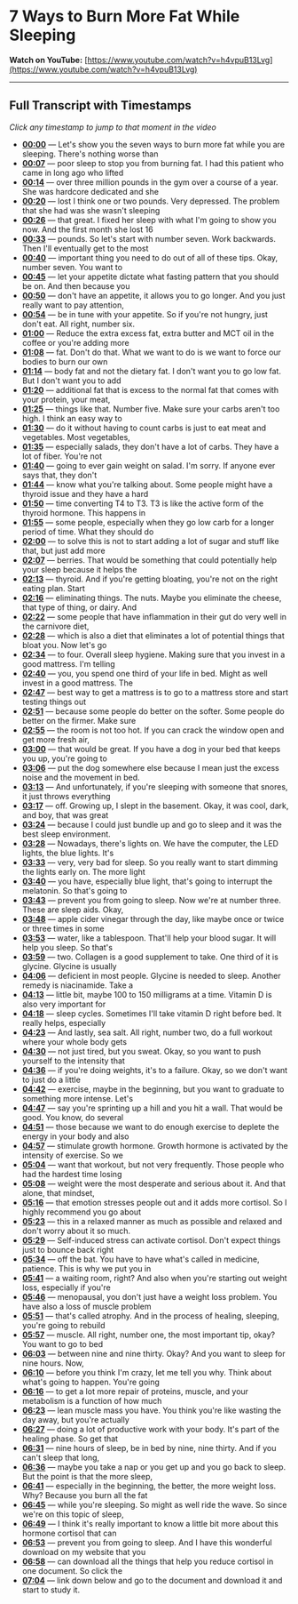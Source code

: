 # 7 Ways to Burn More Fat While Sleeping

**Watch on YouTube:** [https://www.youtube.com/watch?v=h4vpuB13Lvg](https://www.youtube.com/watch?v=h4vpuB13Lvg)

---

## Full Transcript with Timestamps

*Click any timestamp to jump to that moment in the video*

- **[00:00](https://www.youtube.com/watch?v=h4vpuB13Lvg&t=0s)** — Let's show you the seven ways to burn more fat while you are sleeping. There's nothing worse than
- **[00:07](https://www.youtube.com/watch?v=h4vpuB13Lvg&t=7s)** — poor sleep to stop you from burning fat. I had this patient who came in long ago who lifted
- **[00:14](https://www.youtube.com/watch?v=h4vpuB13Lvg&t=14s)** — over three million pounds in the gym over a course of a year. She was hardcore dedicated and she
- **[00:20](https://www.youtube.com/watch?v=h4vpuB13Lvg&t=20s)** — lost I think one or two pounds. Very depressed. The problem that she had was she wasn't sleeping
- **[00:26](https://www.youtube.com/watch?v=h4vpuB13Lvg&t=26s)** — that great. I fixed her sleep with what I'm going to show you now. And the first month she lost 16
- **[00:33](https://www.youtube.com/watch?v=h4vpuB13Lvg&t=33s)** — pounds. So let's start with number seven. Work backwards. Then I'll eventually get to the most
- **[00:40](https://www.youtube.com/watch?v=h4vpuB13Lvg&t=40s)** — important thing you need to do out of all of these tips. Okay, number seven. You want to
- **[00:45](https://www.youtube.com/watch?v=h4vpuB13Lvg&t=45s)** — let your appetite dictate what fasting pattern that you should be on. And then because you
- **[00:50](https://www.youtube.com/watch?v=h4vpuB13Lvg&t=50s)** — don't have an appetite, it allows you to go longer. And you just really want to pay attention,
- **[00:54](https://www.youtube.com/watch?v=h4vpuB13Lvg&t=54s)** — be in tune with your appetite. So if you're not hungry, just don't eat. All right, number six.
- **[01:00](https://www.youtube.com/watch?v=h4vpuB13Lvg&t=60s)** — Reduce the extra excess fat, extra butter and MCT oil in the coffee or you're adding more
- **[01:08](https://www.youtube.com/watch?v=h4vpuB13Lvg&t=68s)** — fat. Don't do that. What we want to do is we want to force our bodies to burn our own
- **[01:14](https://www.youtube.com/watch?v=h4vpuB13Lvg&t=74s)** — body fat and not the dietary fat. I don't want you to go low fat. But I don't want you to add
- **[01:20](https://www.youtube.com/watch?v=h4vpuB13Lvg&t=80s)** — additional fat that is excess to the normal fat that comes with your protein, your meat,
- **[01:25](https://www.youtube.com/watch?v=h4vpuB13Lvg&t=85s)** — things like that. Number five. Make sure your carbs aren't too high. I think an easy way to
- **[01:30](https://www.youtube.com/watch?v=h4vpuB13Lvg&t=90s)** — do it without having to count carbs is just to eat meat and vegetables. Most vegetables,
- **[01:35](https://www.youtube.com/watch?v=h4vpuB13Lvg&t=95s)** — especially salads, they don't have a lot of carbs. They have a lot of fiber. You're not
- **[01:40](https://www.youtube.com/watch?v=h4vpuB13Lvg&t=100s)** — going to ever gain weight on salad. I'm sorry. If anyone ever says that, they don't
- **[01:44](https://www.youtube.com/watch?v=h4vpuB13Lvg&t=104s)** — know what you're talking about. Some people might have a thyroid issue and they have a hard
- **[01:50](https://www.youtube.com/watch?v=h4vpuB13Lvg&t=110s)** — time converting T4 to T3. T3 is like the active form of the thyroid hormone. This happens in
- **[01:55](https://www.youtube.com/watch?v=h4vpuB13Lvg&t=115s)** — some people, especially when they go low carb for a longer period of time. What they should do
- **[02:00](https://www.youtube.com/watch?v=h4vpuB13Lvg&t=120s)** — to solve this is not to start adding a lot of sugar and stuff like that, but just add more
- **[02:07](https://www.youtube.com/watch?v=h4vpuB13Lvg&t=127s)** — berries. That would be something that could potentially help your sleep because it helps the
- **[02:13](https://www.youtube.com/watch?v=h4vpuB13Lvg&t=133s)** — thyroid. And if you're getting bloating, you're not on the right eating plan. Start
- **[02:16](https://www.youtube.com/watch?v=h4vpuB13Lvg&t=136s)** — eliminating things. The nuts. Maybe you eliminate the cheese, that type of thing, or dairy. And
- **[02:22](https://www.youtube.com/watch?v=h4vpuB13Lvg&t=142s)** — some people that have inflammation in their gut do very well in the carnivore diet,
- **[02:28](https://www.youtube.com/watch?v=h4vpuB13Lvg&t=148s)** — which is also a diet that eliminates a lot of potential things that bloat you. Now let's go
- **[02:34](https://www.youtube.com/watch?v=h4vpuB13Lvg&t=154s)** — to four. Overall sleep hygiene. Making sure that you invest in a good mattress. I'm telling
- **[02:40](https://www.youtube.com/watch?v=h4vpuB13Lvg&t=160s)** — you, you spend one third of your life in bed. Might as well invest in a good mattress. The
- **[02:47](https://www.youtube.com/watch?v=h4vpuB13Lvg&t=167s)** — best way to get a mattress is to go to a mattress store and start testing things out
- **[02:51](https://www.youtube.com/watch?v=h4vpuB13Lvg&t=171s)** — because some people do better on the softer. Some people do better on the firmer. Make sure
- **[02:55](https://www.youtube.com/watch?v=h4vpuB13Lvg&t=175s)** — the room is not too hot. If you can crack the window open and get more fresh air,
- **[03:00](https://www.youtube.com/watch?v=h4vpuB13Lvg&t=180s)** — that would be great. If you have a dog in your bed that keeps you up, you're going to
- **[03:06](https://www.youtube.com/watch?v=h4vpuB13Lvg&t=186s)** — put the dog somewhere else because I mean just the excess noise and the movement in bed.
- **[03:13](https://www.youtube.com/watch?v=h4vpuB13Lvg&t=193s)** — And unfortunately, if you're sleeping with someone that snores, it just throws everything
- **[03:17](https://www.youtube.com/watch?v=h4vpuB13Lvg&t=197s)** — off. Growing up, I slept in the basement. Okay, it was cool, dark, and boy, that was great
- **[03:24](https://www.youtube.com/watch?v=h4vpuB13Lvg&t=204s)** — because I could just bundle up and go to sleep and it was the best sleep environment.
- **[03:28](https://www.youtube.com/watch?v=h4vpuB13Lvg&t=208s)** — Nowadays, there's lights on. We have the computer, the LED lights, the blue lights. It's
- **[03:33](https://www.youtube.com/watch?v=h4vpuB13Lvg&t=213s)** — very, very bad for sleep. So you really want to start dimming the lights early on. The more light
- **[03:40](https://www.youtube.com/watch?v=h4vpuB13Lvg&t=220s)** — you have, especially blue light, that's going to interrupt the melatonin. So that's going to
- **[03:43](https://www.youtube.com/watch?v=h4vpuB13Lvg&t=223s)** — prevent you from going to sleep. Now we're at number three. These are sleep aids. Okay,
- **[03:48](https://www.youtube.com/watch?v=h4vpuB13Lvg&t=228s)** — apple cider vinegar through the day, like maybe once or twice or three times in some
- **[03:53](https://www.youtube.com/watch?v=h4vpuB13Lvg&t=233s)** — water, like a tablespoon. That'll help your blood sugar. It will help you sleep. So that's
- **[03:59](https://www.youtube.com/watch?v=h4vpuB13Lvg&t=239s)** — two. Collagen is a good supplement to take. One third of it is glycine. Glycine is usually
- **[04:06](https://www.youtube.com/watch?v=h4vpuB13Lvg&t=246s)** — deficient in most people. Glycine is needed to sleep. Another remedy is niacinamide. Take a
- **[04:13](https://www.youtube.com/watch?v=h4vpuB13Lvg&t=253s)** — little bit, maybe 100 to 150 milligrams at a time. Vitamin D is also very important for
- **[04:18](https://www.youtube.com/watch?v=h4vpuB13Lvg&t=258s)** — sleep cycles. Sometimes I'll take vitamin D right before bed. It really helps, especially
- **[04:23](https://www.youtube.com/watch?v=h4vpuB13Lvg&t=263s)** — And lastly, sea salt. All right, number two, do a full workout where your whole body gets
- **[04:30](https://www.youtube.com/watch?v=h4vpuB13Lvg&t=270s)** — not just tired, but you sweat. Okay, so you want to push yourself to the intensity that
- **[04:36](https://www.youtube.com/watch?v=h4vpuB13Lvg&t=276s)** — if you're doing weights, it's to a failure. Okay, so we don't want to just do a little
- **[04:42](https://www.youtube.com/watch?v=h4vpuB13Lvg&t=282s)** — exercise, maybe in the beginning, but you want to graduate to something more intense. Let's
- **[04:47](https://www.youtube.com/watch?v=h4vpuB13Lvg&t=287s)** — say you're sprinting up a hill and you hit a wall. That would be good. You know, do several
- **[04:51](https://www.youtube.com/watch?v=h4vpuB13Lvg&t=291s)** — those because we want to do enough exercise to deplete the energy in your body and also
- **[04:57](https://www.youtube.com/watch?v=h4vpuB13Lvg&t=297s)** — stimulate growth hormone. Growth hormone is activated by the intensity of exercise. So we
- **[05:04](https://www.youtube.com/watch?v=h4vpuB13Lvg&t=304s)** — want that workout, but not very frequently. Those people who had the hardest time losing
- **[05:08](https://www.youtube.com/watch?v=h4vpuB13Lvg&t=308s)** — weight were the most desperate and serious about it. And that alone, that mindset,
- **[05:16](https://www.youtube.com/watch?v=h4vpuB13Lvg&t=316s)** — that emotion stresses people out and it adds more cortisol. So I highly recommend you go about
- **[05:23](https://www.youtube.com/watch?v=h4vpuB13Lvg&t=323s)** — this in a relaxed manner as much as possible and relaxed and don't worry about it so much.
- **[05:29](https://www.youtube.com/watch?v=h4vpuB13Lvg&t=329s)** — Self-induced stress can activate cortisol. Don't expect things just to bounce back right
- **[05:34](https://www.youtube.com/watch?v=h4vpuB13Lvg&t=334s)** — off the bat. You have to have what's called in medicine, patience. This is why we put you in
- **[05:41](https://www.youtube.com/watch?v=h4vpuB13Lvg&t=341s)** — a waiting room, right? And also when you're starting out weight loss, especially if you're
- **[05:46](https://www.youtube.com/watch?v=h4vpuB13Lvg&t=346s)** — menopausal, you don't just have a weight loss problem. You have also a loss of muscle problem
- **[05:51](https://www.youtube.com/watch?v=h4vpuB13Lvg&t=351s)** — that's called atrophy. And in the process of healing, sleeping, you're going to rebuild
- **[05:57](https://www.youtube.com/watch?v=h4vpuB13Lvg&t=357s)** — muscle. All right, number one, the most important tip, okay? You want to go to bed
- **[06:03](https://www.youtube.com/watch?v=h4vpuB13Lvg&t=363s)** — between nine and nine thirty. Okay? And you want to sleep for nine hours. Now,
- **[06:10](https://www.youtube.com/watch?v=h4vpuB13Lvg&t=370s)** — before you think I'm crazy, let me tell you why. Think about what's going to happen. You're going
- **[06:16](https://www.youtube.com/watch?v=h4vpuB13Lvg&t=376s)** — to get a lot more repair of proteins, muscle, and your metabolism is a function of how much
- **[06:23](https://www.youtube.com/watch?v=h4vpuB13Lvg&t=383s)** — lean muscle mass you have. You think you're like wasting the day away, but you're actually
- **[06:27](https://www.youtube.com/watch?v=h4vpuB13Lvg&t=387s)** — doing a lot of productive work with your body. It's part of the healing phase. So get that
- **[06:31](https://www.youtube.com/watch?v=h4vpuB13Lvg&t=391s)** — nine hours of sleep, be in bed by nine, nine thirty. And if you can't sleep that long,
- **[06:36](https://www.youtube.com/watch?v=h4vpuB13Lvg&t=396s)** — maybe you take a nap or you get up and you go back to sleep. But the point is that the more sleep,
- **[06:41](https://www.youtube.com/watch?v=h4vpuB13Lvg&t=401s)** — especially in the beginning, the better, the more weight loss. Why? Because you burn all the fat
- **[06:45](https://www.youtube.com/watch?v=h4vpuB13Lvg&t=405s)** — while you're sleeping. So might as well ride the wave. So since we're on this topic of sleep,
- **[06:49](https://www.youtube.com/watch?v=h4vpuB13Lvg&t=409s)** — I think it's really important to know a little bit more about this hormone cortisol that can
- **[06:53](https://www.youtube.com/watch?v=h4vpuB13Lvg&t=413s)** — prevent you from going to sleep. And I have this wonderful download on my website that you
- **[06:58](https://www.youtube.com/watch?v=h4vpuB13Lvg&t=418s)** — can download all the things that help you reduce cortisol in one document. So click the
- **[07:04](https://www.youtube.com/watch?v=h4vpuB13Lvg&t=424s)** — link down below and go to the document and download it and start to study it.
